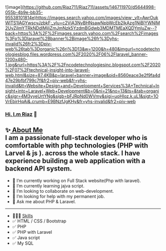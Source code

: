 ![image][(https://github.com/Riaz711/Riaz711/assets/146711970/d5644998-055b-4b9e-bb35-95538101814e)](https://images.search.yahoo.com/images/view;_ylt=AwrOukWlTS1lAGYwscyJzbkF;_ylu=c2VjA3NyBHNsawNpbWcEb2lkAzg1NjBlYWNlM2UyZjlmYTRkNDdlMjliZmJmNzk5YzdmBGdwb3MDMTMEaXQDYmluZw--?back=https%3A%2F%2Fimages.search.yahoo.com%2Fsearch%2Fimages%3Fp%3Dlaravel%2Bbanner%2Bimage%26fr%3Dyhs-invalid%26fr2%3Dpiv-web%26tab%3Dorganic%26ri%3D13&w=1200&h=480&imgurl=ncodetechnologiesblog.files.wordpress.com%2F2020%2F06%2Flaravel_banner-1200x480-1.jpg&rurl=https%3A%2F%2Fncodetechnologiesinc.blogspot.com%2F2020%2F07%2Ftechnical-insight-into-laravel-web.html&size=87.4KB&p=laravel+banner+image&oid=8560eace3e2f9fa4d47e29bfbf799c7f&fr2=piv-web&fr=yhs-invalid&tt=Website+Design+and+Development+Services%3A+Technical+Insight+into+Laravel+Web+Development&b=0&ni=21&no=13&ts=&tab=organic&sigr=4M3yyeUrtYNg&sigb=bFJRpNd0WVmy&sigi=uoHIoz.k.uL1&sigt=1OVrEbirHqAi&.crumb=E9BNzfJgKHy&fr=yhs-invalid&fr2=piv-web)https://images.search.yahoo.com/images/view;_ylt=AwrOukWlTS1lAGYwscyJzbkF;_ylu=c2VjA3NyBHNsawNpbWcEb2lkAzg1NjBlYWNlM2UyZjlmYTRkNDdlMjliZmJmNzk5YzdmBGdwb3MDMTMEaXQDYmluZw--?back=https%3A%2F%2Fimages.search.yahoo.com%2Fsearch%2Fimages%3Fp%3Dlaravel%2Bbanner%2Bimage%26fr%3Dyhs-invalid%26fr2%3Dpiv-web%26tab%3Dorganic%26ri%3D13&w=1200&h=480&imgurl=ncodetechnologiesblog.files.wordpress.com%2F2020%2F06%2Flaravel_banner-1200x480-1.jpg&rurl=https%3A%2F%2Fncodetechnologiesinc.blogspot.com%2F2020%2F07%2Ftechnical-insight-into-laravel-web.html&size=87.4KB&p=laravel+banner+image&oid=8560eace3e2f9fa4d47e29bfbf799c7f&fr2=piv-web&fr=yhs-invalid&tt=Website+Design+and+Development+Services%3A+Technical+Insight+into+Laravel+Web+Development&b=0&ni=21&no=13&ts=&tab=organic&sigr=4M3yyeUrtYNg&sigb=bFJRpNd0WVmy&sigi=uoHIoz.k.uL1&sigt=1OVrEbirHqAi&.crumb=E9BNzfJgKHy&fr=yhs-invalid&fr2=piv-web
### <a href="#">Hi, I,m Riaz</a> 👋
✨<a href="#"> About Me</a>  
I am a passionate full-stack developer who is comfortable with php technologies (PHP with Larvel & js ). across the whole stack. I have experience building a web application with a backend API system.
 --------------------------------------------------------------------------  
- 🔭 I’m currently working on Full Stack website(Php with laravel).
- 🌱 I’m currently learning jajva script.
- 👯 I’m looking to collaborate on web-development.
- 🤔 I’m looking for help with my permanent job.
- 💬 Ask me about PHP & Laravel.
 ----------------------------------------------------------------------------
-  👨🏽‍💻 <a href="#">Skills</a>
-  ✅ HTML / CSS / Bootstrap
-  ✅ PHP
-  ✅ PHP with Laravel
-  ✅ Java script
-  ✅  My SQL


 

       

